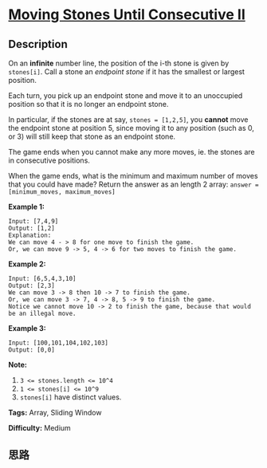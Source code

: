 # [Moving Stones Until Consecutive II][title]

## Description

On an **infinite** number line, the position of the i-th stone is given by
`stones[i]`.  Call a stone an _endpoint stone_ if it has the smallest or
largest position.

Each turn, you pick up an endpoint stone and move it to an unoccupied position
so that it is no longer an endpoint stone.

In particular, if the stones are at say, `stones = [1,2,5]`, you **cannot**
move the endpoint stone at position 5, since moving it to any position (such
as 0, or 3) will still keep that stone as an endpoint stone.

The game ends when you cannot make any more moves, ie. the stones are in
consecutive positions.

When the game ends, what is the minimum and maximum number of moves that you
could have made?  Return the answer as an length 2 array: `answer =
[minimum_moves, maximum_moves]`



**Example 1:**
            Input: [7,4,9]    Output: [1,2]    Explanation:    We can move 4 - > 8 for one move to finish the game.    Or, we can move 9 -> 5, 4 -> 6 for two moves to finish the game.    

**Example 2:**
            Input: [6,5,4,3,10]    Output: [2,3]    We can move 3 -> 8 then 10 -> 7 to finish the game.    Or, we can move 3 -> 7, 4 -> 8, 5 -> 9 to finish the game.    Notice we cannot move 10 -> 2 to finish the game, because that would be an illegal move.    

**Example 3:**
            Input: [100,101,104,102,103]    Output: [0,0]



**Note:**

  1. `3 <= stones.length <= 10^4`
  2. `1 <= stones[i] <= 10^9`
  3. `stones[i]` have distinct values.




**Tags:** Array, Sliding Window

**Difficulty:** Medium

## 思路

[title]: https://leetcode.com/problems/moving-stones-until-consecutive-ii
